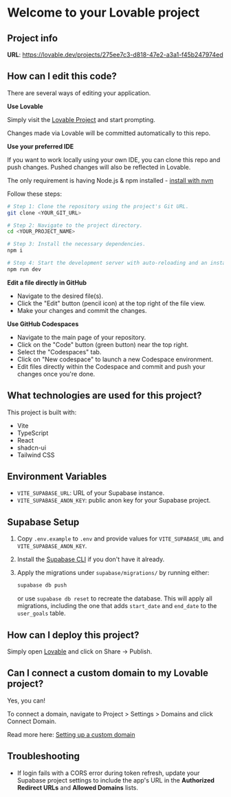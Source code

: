 # Welcome to your Lovable project

## Project info

**URL**: https://lovable.dev/projects/275ee7c3-d818-47e2-a3a1-f45b247974ed

## How can I edit this code?

There are several ways of editing your application.

**Use Lovable**

Simply visit the [Lovable Project](https://lovable.dev/projects/275ee7c3-d818-47e2-a3a1-f45b247974ed) and start prompting.

Changes made via Lovable will be committed automatically to this repo.

**Use your preferred IDE**

If you want to work locally using your own IDE, you can clone this repo and push changes. Pushed changes will also be reflected in Lovable.

The only requirement is having Node.js & npm installed - [install with nvm](https://github.com/nvm-sh/nvm#installing-and-updating)

Follow these steps:

```sh
# Step 1: Clone the repository using the project's Git URL.
git clone <YOUR_GIT_URL>

# Step 2: Navigate to the project directory.
cd <YOUR_PROJECT_NAME>

# Step 3: Install the necessary dependencies.
npm i

# Step 4: Start the development server with auto-reloading and an instant preview.
npm run dev
```

**Edit a file directly in GitHub**

- Navigate to the desired file(s).
- Click the "Edit" button (pencil icon) at the top right of the file view.
- Make your changes and commit the changes.

**Use GitHub Codespaces**

- Navigate to the main page of your repository.
- Click on the "Code" button (green button) near the top right.
- Select the "Codespaces" tab.
- Click on "New codespace" to launch a new Codespace environment.
- Edit files directly within the Codespace and commit and push your changes once you're done.

## What technologies are used for this project?

This project is built with:

- Vite
- TypeScript
- React
- shadcn-ui
- Tailwind CSS


## Environment Variables

- `VITE_SUPABASE_URL`: URL of your Supabase instance.
- `VITE_SUPABASE_ANON_KEY`: public anon key for your Supabase project.

## Supabase Setup

1. Copy `.env.example` to `.env` and provide values for
   `VITE_SUPABASE_URL` and `VITE_SUPABASE_ANON_KEY`.
2. Install the [Supabase CLI](https://supabase.com/docs/guides/cli) if you
   don't have it already.
3. Apply the migrations under `supabase/migrations/` by running either:

   ```sh
   supabase db push
   ```

   or use `supabase db reset` to recreate the database. This will apply all
   migrations, including the one that adds `start_date` and `end_date` to the
   `user_goals` table.


## How can I deploy this project?

Simply open [Lovable](https://lovable.dev/projects/275ee7c3-d818-47e2-a3a1-f45b247974ed) and click on Share -> Publish.

## Can I connect a custom domain to my Lovable project?

Yes, you can!

To connect a domain, navigate to Project > Settings > Domains and click Connect Domain.

Read more here: [Setting up a custom domain](https://docs.lovable.dev/tips-tricks/custom-domain#step-by-step-guide)

## Troubleshooting

- If login fails with a CORS error during token refresh, update your Supabase project settings to include the app's URL in the **Authorized Redirect URLs** and **Allowed Domains** lists.
